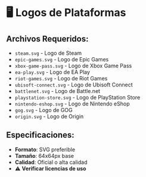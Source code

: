 # 🖥️ Logos de Plataformas

## Archivos Requeridos:
- `steam.svg` - Logo de Steam
- `epic-games.svg` - Logo de Epic Games  
- `xbox-game-pass.svg` - Logo de Xbox Game Pass
- `ea-play.svg` - Logo de EA Play
- `riot-games.svg` - Logo de Riot Games
- `ubisoft-connect.svg` - Logo de Ubisoft Connect
- `battlenet.svg` - Logo de Battle.net
- `playstation-store.svg` - Logo de PlayStation Store
- `nintendo-eshop.svg` - Logo de Nintendo eShop
- `gog.svg` - Logo de GOG
- `origin.svg` - Logo de Origin

## Especificaciones:
- **Formato**: SVG preferible
- **Tamaño**: 64x64px base
- **Calidad**: Oficial o alta calidad
- ⚠️ **Verificar licencias de uso**
